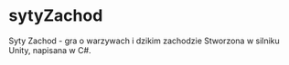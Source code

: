 # sytyZachod
Syty Zachod - gra o warzywach i dzikim zachodzie
Stworzona w silniku Unity, napisana w C#.
